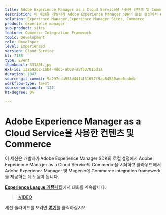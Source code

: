 ```yaml
---
title: Adobe Experience Manager as a Cloud Service을 사용한 컨텐츠 및 Commerce
description: 이 세션은 개발자가 Adobe Experience Manager SDK의 로컬 설정에서 Adobe Experience Manager as a Cloud Service의 Commerce을 시작하고 클라우드에서 Adobe Experience Manager 및 Magento에 Commerce integration framework을 제공하는 데 도움이 됩니다. 이 세션은 Adobe Developers Live 컨텐츠 이벤트의 일부로 전달되었습니다.
solution: Experience Manager,Experience Manager Sites, Commerce
product: experience manager
sub-product: sites
feature: Commerce Integration Framework
topic: Development
role: Developer
level: Experienced
version: Cloud Service
kt: 7188
type: Event
thumbnail: 331851.jpg
exl-id: 1326926c-1bb4-4d05-ab08-a8f60701bd1a
duration: 1847
source-git-commit: 9a297cda953d4414131657f9ac84580aea0eabeb
workflow-type: tm+mt
source-wordcount: '122'
ht-degree: 0%

---
```


# Adobe Experience Manager as a Cloud Service을 사용한 컨텐츠 및 Commerce

이 세션은 개발자가 Adobe Experience Manager SDK의 로컬 설정에서 Adobe Experience Manager as a Cloud Service의 Commerce을 시작하고 클라우드에서 Adobe Experience Manager 및 Magento에 Commerce integration framework을 제공하는 데 도움이 됩니다.

**[Experience League 커뮤니티](https://adobe.ly/36Yd3v6)**&#x200B;에서 대화를 계속합니다.

>[!VIDEO](https://video.tv.adobe.com/v/331851/?quality=12&learn=on&hidetitle=true)

세션 슬라이드를 보려면 **[여기](/help/adobe-developers-live/assets/content-commerce.pdf)**&#x200B;를 클릭하십시오.
